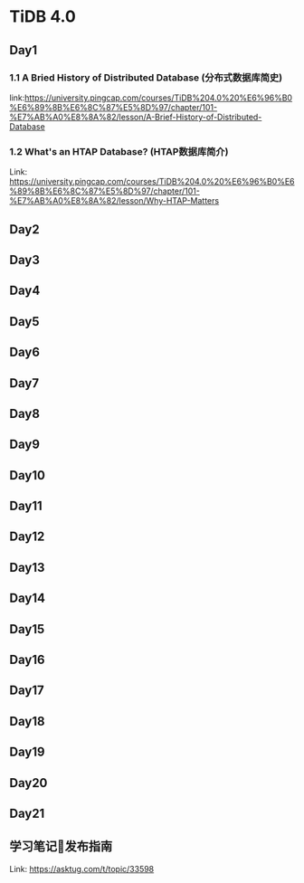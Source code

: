 # TiDB 4.0 

## Day1

### 1.1 A Bried History of Distributed Database (分布式数据库简史)

link:https://university.pingcap.com/courses/TiDB%204.0%20%E6%96%B0%E6%89%8B%E6%8C%87%E5%8D%97/chapter/101-%E7%AB%A0%E8%8A%82/lesson/A-Brief-History-of-Distributed-Database

### 1.2 What's an HTAP Database? (HTAP数据库简介)

Link: https://university.pingcap.com/courses/TiDB%204.0%20%E6%96%B0%E6%89%8B%E6%8C%87%E5%8D%97/chapter/101-%E7%AB%A0%E8%8A%82/lesson/Why-HTAP-Matters

## Day2 

## Day3 

## Day4

## Day5 

## Day6 

## Day7 

## Day8 

## Day9 

## Day10 

## Day11

## Day12

## Day13

## Day14

## Day15

## Day16

## Day17

## Day18

## Day19 

## Day20

## Day21





## 学习笔记📒发布指南

Link: https://asktug.com/t/topic/33598







